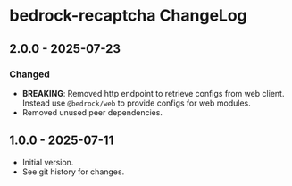 # bedrock-recaptcha ChangeLog

## 2.0.0 - 2025-07-23

### Changed
- **BREAKING**: Removed http endpoint to retrieve configs from web client. Instead use 
  `@bedrock/web` to provide configs for web modules.
- Removed unused peer dependencies.

## 1.0.0 - 2025-07-11

- Initial version.
- See git history for changes.
